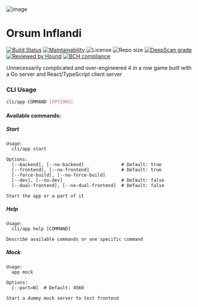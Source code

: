 ![image](https://user-images.githubusercontent.com/12525476/66127607-615c6b00-e5ec-11e9-81e3-764b8bf5b8a5.png)
# Orsum Inflandi

[![Build Status](https://semaphoreci.com/api/v1/orsa-scholis/orsum-inflandi/branches/develop/shields_badge.svg)](https://semaphoreci.com/orsa-scholis/orsum-inflandi)
[![Maintainability](https://api.codeclimate.com/v1/badges/d853daa69ca35eb79268/maintainability)](https://codeclimate.com/github/orsa-scholis/orsum-inflandi/maintainability)
![License](https://img.shields.io/github/license/orsa-scholis/orsum-inflandi.svg) ![Repo size](https://img.shields.io/github/repo-size/orsa-scholis/orsum-inflandi-II.svg)
[![DeepScan grade](https://deepscan.io/api/teams/5605/projects/7437/branches/75399/badge/grade.svg)](https://deepscan.io/dashboard#view=project&tid=5605&pid=7437&bid=75399)[![Reviewed by Hound](https://img.shields.io/badge/Reviewed_by-Hound-8E64B0.svg)](https://houndci.com)
[![BCH compliance](https://bettercodehub.com/edge/badge/orsa-scholis/orsum-inflandi?branch=develop)](https://bettercodehub.com/)

Unnecessarily complicated and over-engineered 4 in a row game built with a Go server and React/TypeScript client server

### CLI Usage

```bash
cli/app COMMAND [OPTIONS]
```

#### Available commands:

##### Start

```text
Usage:
  cli/app start

Options:
  [--backend], [--no-backend]              # Default: true
  [--frontend], [--no-frontend]            # Default: true
  [--force-build], [--no-force-build]      
  [--dev], [--no-dev]                      # Default: false
  [--dual-frontend], [--no-dual-frontend]  # Default: false

Start the app or a part of it
```

##### Help


```text
Usage:
  cli/app help [COMMAND]

Describe available commands or one specific command
```

##### Mock

```text
Usage:
  app mock

Options:
  [--port=N]  # Default: 4560

Start a dummy mock server to test frontend
```

